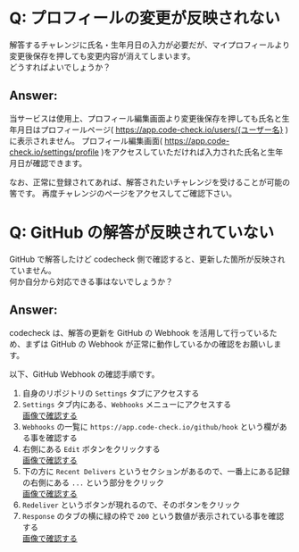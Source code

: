 # Q: プロフィールの変更が反映されない

解答するチャレンジに氏名・生年月日の入力が必要だが、マイプロフィールより変更後保存を押しても変更内容が消えてしまいます。  
どうすればよいでしょうか？

## Answer:

当サービスは使用上、プロフィール編集画面より変更後保存を押しても氏名と生年月日はプロフィールページ( https://app.code-check.io/users/{ユーザー名} )に表示されません。
プロフィール編集画面( https://app.code-check.io/settings/profile )をアクセスしていただければ入力された氏名と生年月日が確認できます。

なお、正常に登録されてあれば、解答されたいチャレンジを受けることが可能の筈です。
再度チャレンジのページをアクセスしてご確認下さい。

# Q: GitHub の解答が反映されていない

GitHub で解答したけど codecheck 側で確認すると、更新した箇所が反映されていません。  
何か自分から対応できる事はないでしょうか？

## Answer:

codecheck は、解答の更新を GitHub の Webhook を活用して行っているため、まずは GitHub の Webhook が正常に動作しているかの確認をお願いします。

以下、GitHub Webhook の確認手順です。

1. 自身のリポジトリの `Settings` タブにアクセスする
1. `Settings` タブ内にある、`Webhooks` メニューにアクセスする  
[画像で確認する](./images/github_repo_settings.png)
1. `Webhooks` の一覧に `https://app.code-check.io/github/hook` という欄がある事を確認する
1. 右側にある `Edit` ボタンをクリックする  
[画像で確認する](./images/github_repo_settings_webhooks.png)
1. 下の方に `Recent Delivers` というセクションがあるので、一番上にある記録の右側にある `...` という部分をクリック  
[画像で確認する](./images/github_repo_settings_webhooks_manage.png)
1. `Redeliver` というボタンが現れるので、そのボタンをクリック
1. `Response` のタブの横に緑の枠で `200` という数値が表示されている事を確認する  
[画像で確認する](./images/github_repo_settings_webhooks_redeliver.png)
